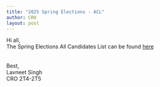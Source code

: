 ```yaml
---
title: "2025 Spring Elections - ACL"
author: CRO
layout: post
---
```


Hi all, <br>
The Spring Elections All Candidates List can be found <a href="https://drive.google.com/file/d/1D6HjU6uz4JG57cEloC0WBPFkGb6OFLuv/view?usp=sharing">here</a>  
<br><br>
Best,<br>
Lavneet Singh<br>
CRO 2T4-2T5
